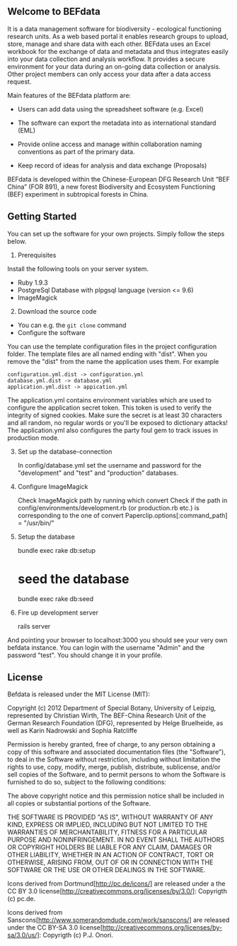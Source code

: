 ## Welcome to BEFdata

It is a data management software for biodiversity - ecological functioning
research units. As a web based portal it enables research groups to upload,
store, manage and share data with each other. BEFdata uses an Excel workbook
for the exchange of data and metadata and thus integrates easily into your
data collection and analysis workflow. It provides a secure environment
for your data during an on-going data collection or analysis. Other project
members can only access your data after a data access request.

Main features of the BEFdata platform are:

* Users can add data using the spreadsheet software (e.g. Excel)

* The software can export the metadata into as international standard (EML)

* Provide online access and manage within collaboration naming conventions as
  part of the primary data.

* Keep record of ideas for analysis and data exchange (Proposals)

BEFdata is developed within the Chinese-European DFG Research Unit “BEF China”
(FOR 891), a new forest Biodiversity and Ecosystem Functioning (BEF) experiment
in subtropical forests in China.

## Getting Started

You can set up the software for your own projects. Simply follow the steps
below.

1. Prerequisites

Install the following tools on your server system.

* Ruby 1.9.3
* PostgreSql Database with plpgsql language (version <= 9.6)
* ImageMagick

2. Download the source code

* You can e.g. the `git clone` command
* Configure the software

You can use the template configuration files in the project configuration
folder. The template files are all named ending with "dist". When you remove
the "dist" from the name the application uses them. For example

```
configuration.yml.dist -> configuration.yml
database.yml.dist -> database.yml
application.yml.dist -> appication.yml
```

The application.yml contains environment variables which are used to configure
the application secret token. This token is used to verify the integrity of
signed cookies. Make sure the secret is at least 30 characters and all random,
no regular words or you'll be exposed to dictionary attacks! The
application.yml also configures the party foul gem to track issues in
production mode.

3. Set up the database-connection

   In config/database.yml set the username and password for the "development"
   and "test" and "production" databases.

4. Configure ImageMagick

   Check ImageMagick path by running
    which convert
   Check if the path in config/environments/development.rb (or production.rb etc.) is corresponding to the one of convert
    Paperclip.options[:command_path] = "/usr/bin/"

5. Setup the database

    bundle exec rake db:setup

    # seed the database

    bundle exec rake db:seed

6. Fire up development server

    rails server

And pointing your browser to localhost:3000 you should see your very own
befdata instance. You can login with the username "Admin" and the password
"test". You should change it in your profile.

## License

Befdata is released under the MIT License (MIT):

Copyright (c) 2012 Department of Special Botany, University of Leipzig,
represented by Christian Wirth, The BEF-China Research Unit of the German
Research Foundation (DFG), represented by Helge Bruelheide, as well as Karin
Nadrowski and Sophia Ratcliffe

Permission is hereby granted, free of charge, to any person obtaining a copy of
this software and associated documentation files (the "Software"), to deal in
the Software without restriction, including without limitation the rights to
use, copy, modify, merge, publish, distribute, sublicense, and/or sell copies
of the Software, and to permit persons to whom the Software is furnished to do
so, subject to the following conditions:

The above copyright notice and this permission notice shall be included in all
copies or substantial portions of the Software.

THE SOFTWARE IS PROVIDED "AS IS", WITHOUT WARRANTY OF ANY KIND, EXPRESS OR
IMPLIED, INCLUDING BUT NOT LIMITED TO THE WARRANTIES OF MERCHANTABILITY,
FITNESS FOR A PARTICULAR PURPOSE AND NONINFRINGEMENT. IN NO EVENT SHALL THE
AUTHORS OR COPYRIGHT HOLDERS BE LIABLE FOR ANY CLAIM, DAMAGES OR OTHER
LIABILITY, WHETHER IN AN ACTION OF CONTRACT, TORT OR OTHERWISE, ARISING FROM,
OUT OF OR IN CONNECTION WITH THE SOFTWARE OR THE USE OR OTHER DEALINGS IN THE
SOFTWARE.

Icons derived from Dortmund[http://pc.de/icons/] are released under a the CC BY
3.0 license[http://creativecommons.org/licenses/by/3.0/]: Copyrigth (c) pc.de.

Icons derived from Sanscons[http://www.somerandomdude.com/work/sanscons/] are
released under the CC BY-SA 3.0
license[http://creativecommons.org/licenses/by-sa/3.0/us/]: Copyrigth (c) P.J.
Onori.
